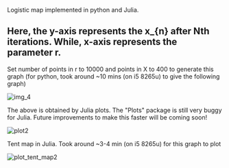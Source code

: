 Logistic map implemented in python and Julia. 

## Here, the y-axis represents the x_{n} after Nth iterations. While, x-axis represents the parameter r. 


Set number of points in r to 10000 and points in X to 400 to generate this graph (for python, took around ~10 mins (on i5 8265u) to give the following graph)

![img_4](https://user-images.githubusercontent.com/55867762/195908517-3e651ad6-9e89-453b-8113-26337c2434c4.png)

The above is obtained by Julia plots. The "Plots" package is still very buggy for Julia. Future improvements to make this faster will be coming soon! 

![plot2](https://user-images.githubusercontent.com/55867762/196008026-a54eca31-f549-4f03-b2d8-bd765db54617.png)

Tent map in Julia. Took around ~3-4 min (on i5 8265u) for this graph to plot

![plot_tent_map2](https://user-images.githubusercontent.com/55867762/196038527-6f4c4cd7-a555-4fd7-b415-de596753c306.png)
